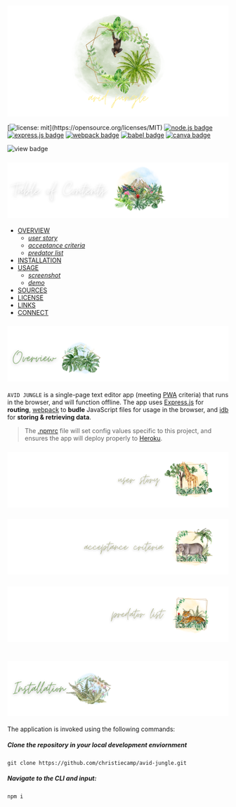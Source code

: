 <p align="center">
<img src="./prowling-predator/branding/header.png"/>
</p>

[![license: mit](https://img.shields.io/badge/license-mit-darkgreen?)](https://opensource.org/licenses/MIT) 
[![node.js badge](https://img.shields.io/badge/node-lightgreen?logo=nodedotjs&logoColor=white&style=flat)](https://nodejs.org/en)
[![express.js badge](https://img.shields.io/badge/express-yellow.svg?&logo=Express&logoColor=white)](https://expressjs.com/)
[![webpack badge](https://img.shields.io/badge/webpack-lightyellow.svg?&logo=Webpack&logoColor=white)](https://webpack.js.org/)
[![babel badge](https://img.shields.io/badge/babel-silver.svg?&logo=Babel&logoColor=white)](https://www.npmjs.com/package/Babel)
[![canva badge](https://img.shields.io/badge/canva-darkgreen.svg?&logo=Canva&logoColor=white)](https://canva.com/)

![view badge](https://img.shields.io/badge/view-darkmode-black.svg?&logo=Github&logoColor=white)


### ![table-of-contents](./prowling-predator/branding/toc.png)

  - [OVERVIEW](#overview)
    - [*user story*](#user-story)
    - [*acceptance criteria*](#acceptance-criteria)
    - [*predator list*](#predator-list)
  - [INSTALLATION](#installation)
  - [USAGE](#usage)
    - [*screenshot*](#screenshot)
    - [*demo*](#demo)
  - [SOURCES](#sources)
  - [LICENSE](#license)
  - [LINKS](#links)
  - [CONNECT](#connect)

### ![overview](./prowling-predator/branding/1.png)

`AVID JUNGLE` is a single-page text editor app (meeting [PWA](https://developer.mozilla.org/en-US/docs/Web/Progressive_web_apps) criteria) that runs in the browser, and will function offline. The app uses [Express.js](https://www.npmjs.com/package/express) for **routing**, [webpack](https://webpack.js.org/) to **budle** JavaScript files for usage in the browser, and [idb](https://www.npmjs.com/package/idb) for **storing & retrieving data**.

>The [.npmrc](https://docs.npmjs.com/cli/v10/configuring-npm/npmrc) file will set config values specific to this project, and ensures the app will deploy properly to [Heroku](https://www.heroku.com).


### ![user-story](./prowling-predator/branding/9.png)
<!-- <p align="center">
  <img src="./prowling-predator/branding/user-story.png"/>
</p> -->

### ![acceptance-criteria](./prowling-predator/branding/10.png)
<!-- <p align="center">
  <img src="./prowling-predator/branding/ac.png"/>
</p> -->

### ![predator-list](./prowling-predator/branding/11.png)
<!-- <p align="center">
  <img src="./prowling-predator/branding/killer-list.png"/>
</p> -->

#

### ![installation](./prowling-predator/branding/2.png)

The application is invoked using the following commands:

##### *Clone the repository in your local development enviornment*

```
git clone https://github.com/christiecamp/avid-jungle.git
```

##### *Navigate to the CLI and input:*

```javascript
npm i
```

#